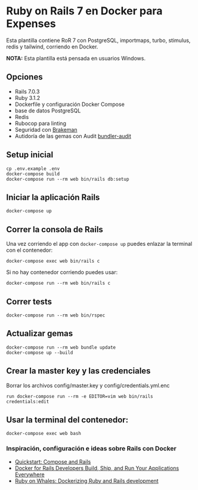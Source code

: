 # Ruby on Rails 7 en Docker para Expenses

Esta plantilla contiene RoR 7 con PostgreSQL, importmaps, turbo, stimulus, redis y tailwind, corriendo en Docker.

**NOTA:** Esta plantilla está pensada en usuarios Windows.

## Opciones
* Rails 7.0.3
* Ruby 3.1.2
* Dockerfile y configuración Docker Compose
* base de datos PostgreSQL
* Redis
* Rubocop para linting
* Seguridad con [Brakeman](https://github.com/presidentbeef/brakeman)
* Autidoría de las gemas con Audit [bundler-audit](https://github.com/rubysec/bundler-audit)

## Setup inicial
```
cp .env.example .env
docker-compose build
docker-compose run --rm web bin/rails db:setup
```

## Iniciar la aplicación Rails
```
docker-compose up
```

## Correr la consola de Rails
Una vez corriendo el app con `docker-compose up` puedes enlazar la terminal con el contenedor:
```
docker-compose exec web bin/rails c
```

Si no hay contenedor corriendo puedes usar:
```
docker-compose run --rm web bin/rails c
```

## Correr tests
```
docker-compose run --rm web bin/rspec
```

## Actualizar gemas
```
docker-compose run --rm web bundle update
docker-compose up --build
```

## Crear la master key y las credenciales
Borrar los archivos config/master.key y config/credentials.yml.enc
```
run docker-compose run --rm -e EDITOR=vim web bin/rails credentials:edit
```

## Usar la terminal del contenedor:
```
docker-compose exec web bash
```

### Inspiración, configuración e ideas sobre Rails con Docker
* [Quickstart: Compose and Rails](https://docs.docker.com/compose/rails/)
* [Docker for Rails Developers
Build, Ship, and Run Your Applications Everywhere](https://pragprog.com/titles/ridocker/docker-for-rails-developers/)
* [Ruby on Whales:
Dockerizing Ruby and Rails development](https://evilmartians.com/chronicles/ruby-on-whales-docker-for-ruby-rails-development)
